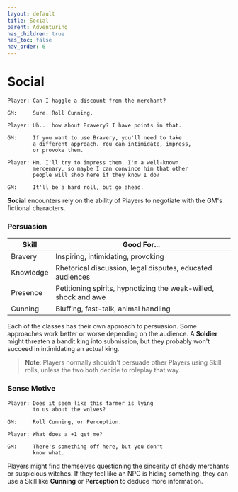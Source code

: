 ```yaml
---
layout: default
title: Social
parent: Adventuring
has_children: true
has_toc: false
nav_order: 6
---
```


# Social

    Player: Can I haggle a discount from the merchant?

    GM:     Sure. Roll Cunning.

    Player: Uh... how about Bravery? I have points in that.

    GM:     If you want to use Bravery, you'll need to take
            a different approach. You can intimidate, impress,
            or provoke them.

    Player: Hm. I'll try to impress them. I'm a well-known
            mercenary, so maybe I can convince him that other
            people will shop here if they know I do?

    GM:     It'll be a hard roll, but go ahead.

**Social** encounters rely on the ability of Players to negotiate with the GM's fictional characters.

### Persuasion

| Skill     | Good For...                                                     |
| --------- | --------------------------------------------------------------- |
| Bravery   | Inspiring, intimidating, provoking                              |
| Knowledge | Rhetorical discussion, legal disputes, educated audiences       |
| Presence  | Petitioning spirits, hypnotizing the weak-willed, shock and awe |
| Cunning   | Bluffing, fast-talk, animal handling                            |

Each of the classes has their own approach to persuasion. Some approaches work better or worse depending on the audience. A **<span style="color: {{ site.soldier_color }}">Soldier</span>** might threaten a bandit king into submission, but they probably won't succeed in intimidating an actual king.

> **Note**: Players normally shouldn't persuade other Players using Skill rolls, unless the two both decide to roleplay that way.

### Sense Motive

    Player: Does it seem like this farmer is lying
            to us about the wolves?

    GM:     Roll Cunning, or Perception.

    Player: What does a +1 get me?

    GM:     There's something off here, but you don't
            know what.

Players might find themselves questioning the sincerity of shady merchants or suspicious witches. If they feel like an NPC is hiding something, they can use a Skill like **<span style="color: {{ site.scoundrel_color }}">Cunning</span>** or **<span style="color: {{ site.alchemist_color }}">Perception</span>** to deduce more information.

